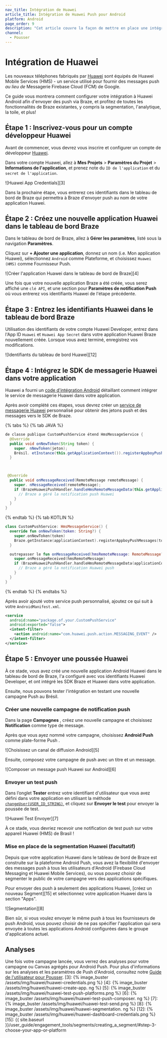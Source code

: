 ```yaml
---
nav_title: Intégration de Huawei
article_title: Intégration de Huawei Push pour Android
platform: Android
page_order: 9
description: "Cet article couvre la façon de mettre en place une intégration Huawei Android."
channel:
  - Pousser
---
```


# Intégration de Huawei

Les nouveaux téléphones fabriqués par [Huawei][1] sont équipés de Huawei Mobile Services (HMS) - un service utilisé pour fournir des messages push _au lieu de_ Messagerie Firebase Cloud (FCM) de Google.

Ce guide vous montrera comment configurer votre intégration à Huawei Android afin d'envoyer des push via Braze, et profitez de toutes les fonctionnalités de Braze existantes, y compris la segmentation, l'analytique, la toile, et plus!

## Étape 1 : Inscrivez-vous pour un compte développeur Huawei

Avant de commencer, vous devrez vous inscrire et configurer un compte de développeur [Huawei][2].

Dans votre compte Huawei, allez à **Mes Projets** > **Paramètres du Projet** > **Informations de l'application**, et prenez note du `ID de l'application` et du `secret de l'application`.

!\[Huawei App Credentials\]\[3\]

Dans la prochaine étape, vous entrerez ces identifiants dans le tableau de bord de Braze qui permettra à Braze d'envoyer push au nom de votre application Huawei.

## Étape 2 : Créez une nouvelle application Huawei dans le tableau de bord Braze

Dans le tableau de bord de Braze, allez à **Gérer les paramètres**, listé sous la navigation **Paramètres**.

Cliquez sur **+ Ajouter une application**, donnez un nom (i.e. Mon application Huawei), sélectionnez `Android` comme Plateforme, et choisissez `Huawei (HMS)` comme Fournisseur Push.

!\[Créer l'application Huawei dans le tableau de bord de Braze\]\[4\]

Une fois que votre nouvelle application Braze a été créée, vous serez affiché une `clé API`, et une section pour **Paramètres de notification Push** où vous entrerez vos identifiants Huawei de l'étape précédente.

## Étape 3 : Entrez les identifiants Huawei dans le tableau de bord Braze

Utilisation des identifiants de votre compte Huawei Developer, entrez dans l'App ID `Huawei` et `Huawei App Secret` dans votre application Huawei Braze nouvellement créée. Lorsque vous avez terminé, enregistrez vos modifications.

!\[Identifiants du tableau de bord Huawei\]\[12\]

## Étape 4 : Intégrez le SDK de messagerie Huawei dans votre application

Huawei a fourni un [code d'intégration Android][13] détaillant comment intégrer le service de messagerie Huawei dans votre application.

Après avoir complété ces étapes, vous devrez créer un [service de messagerie Huawei][14] personnalisé pour obtenir des jetons push et des messages vers le SDK de Braze.

{% tabs %}
{% tab JAVA %}

```java
de classe publique CustomPushService étend HmsMessageService {
  @Override
  public void onNewToken(String token) {
    super. nNewToken(jeton);
    Brésil. etInstance(this.getApplicationContext()).registerAppboyPushMessages(token);
  }

  

 @Override
  public void onMessageReceived(RemoteMessage remoteMessage) {
    super. nMessageReceived(remoteMessage);
    if (BrazeHuaweiPushHandler.handleHmsRemoteMessageData(this.getApplicationContext(), remoteMessage. etDataOfMap())) {
      // Braze a géré la notification push Huawei
    }
  }
}
```

{% endtab %}
{% tab KOTLIN %}

```kotlin
class CustomPushService: HmsMessageService() {
  override fun onNewToken(token: String?) {
    super.onNewToken(token)
    Braze.getInstance(applicationContext).registerAppboyPushMessages(token!!)
  }

  outrepasser le fun onMessageReceived(hmsRemoteMessage: RemoteMessage?) {
    super.onMessageReceived(hmsRemoteMessage)
    if (BrazeHuaweiPushHandler.handleHmsRemoteMessageData(applicationContext, hmsRemoteMessage?.dataOfMap)) {
      // Braze a géré la notification Huawei push
    }
  }
}
```

{% endtab %}
{% endtabs %}

Après avoir ajouté votre service push personnalisé, ajoutez ce qui suit à votre `AndroidManifest.xml`.

```xml
<service
  android:name="package.of.your.CustomPushService"
  android:exported="false">
  <intent-filter>
    <action android:name="com.huawei.push.action.MESSAGING_EVENT" />
  </intent-filter>
</service>
```

## Étape 5 : Envoyer une poussée Huawei

À ce stade, vous avez créé une nouvelle application Android Huawei dans le tableau de bord de Braze, l'a configuré avec vos identifiants Huawei Developer, et ont intégré les SDK Braze et Huawei dans votre application.

Ensuite, nous pouvons tester l'intégration en testant une nouvelle campagne Push au Brésil.

### Créer une nouvelle campagne de notification push

Dans la page **Campagnes** , créez une nouvelle campagne et choisissez **Notification** comme type de message.

Après que vous ayez nommé votre campagne, choisissez **Android Push** comme plate-forme Push .

!\[Choisissez un canal de diffusion Android\]\[5\]

Ensuite, composez votre campagne de push avec un titre et un message.

!\[Composer un message push Huawei sur Android\]\[6\]

### Envoyer un test push

Dans l’onglet **Tester** entrez votre identifiant d'utilisateur que vous avez défini dans votre application en utilisant la méthode [`changeUser(USER_ID_STRING)`][9], et cliquez sur **Envoyer le test** pour envoyer la poussée de test.

!\[Huawei Test Envoyer\]\[7\]

À ce stade, vous devriez recevoir une notification de test push sur votre appareil Huawei (HMS) de Brasil !

### Mise en place de la segmentation Huawei (facultatif)

Depuis que votre application Huawei dans le tableau de bord de Braze est construite sur la plateforme Android Push, vous avez la flexibilité d'envoyer des messages push à tous les utilisateurs d'Android (Firebase Cloud Messaging et Huawei Mobile Services), ou vous pouvez choisir de segmenter le public de votre campagne vers des applications spécifiques.

Pour envoyer des push à seulement des applications Huawei, \[créez un nouveau Segment\]\[15\] et sélectionnez votre application Huawei dans la section "Apps".

!\[Segmentation\]\[8\]

Bien sûr, si vous voulez envoyer le même push à tous les fournisseurs de push Android, vous pouvez choisir de ne pas spécifier l'application qui sera envoyée à toutes les applications Android configurées dans le groupe d'applications actuel.

## Analyses

Une fois votre campagne lancée, vous verrez des analyses pour votre campagne ou Canvas agrégés pour Android Push. Pour plus d'informations sur les analyses et les paramètres de Push d'Android, consultez notre [Guide de l'utilisateur pour Pousser][10].
[3]: {% image_buster /assets/img/huawei/huawei-credentials.png %} [4]: {% image_buster /assets/img/huawei/huawei-create-app. ng %} [5]: {% image_buster /assets/img/huawei/huawei-test-push-platforms.png %} [6]: {% image_buster /assets/img/huawei/huawei-test-push-composer. ng %} [7]: {% image_buster /assets/img/huawei/huawei-test-send.png %} [8]: {% image_buster /assets/img/huawei/huawei-segmentation. ng %} [12]: {% image_buster /assets/img/huawei/huawei-dashboard-credentials.png %} [15]: {{ site.baseurl }}/user_guide/engagement_tools/segments/creating_a_segment/#step-3-choose-your-app-or-platform

[1]: https://huaweimobileservices.com/
[2]: https://developer.huawei.com/consumer/en/console
[9]: {{site.baseurl}}/developer_guide/platform_integration_guides/android/analytics/setting_user_ids/#assigning-a-user-id
[10]: {{site.baseurl}}/user_guide/message_building_by_channel/push/creating_a_push_message/#results-data-push
[13]: https://developer.huawei.com/consumer/en/codelab/HMSPushKit/index.html
[14]: https://developer.huawei.com/consumer/en/doc/development/HMS-References/push-HmsMessageService-cls
